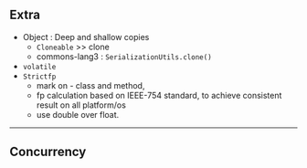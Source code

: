 ## Extra
- Object : Deep and shallow copies
    - `Cloneable` >> clone
    -  <artifactId>commons-lang3</artifactId> : `SerializationUtils.clone()`
- `volatile`
- `Strictfp` 
  - mark on - class and method,  
  - fp calculation based on IEEE-754 standard, to achieve consistent result on all platform/os
  - use double over float.

---

## Concurrency